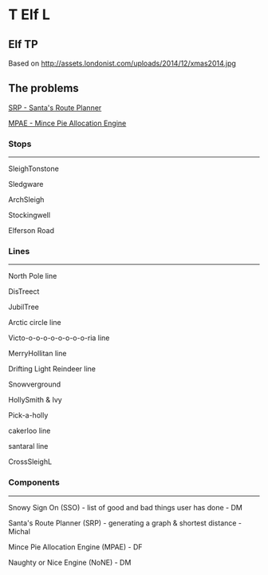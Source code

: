 # T Elf L

## Elf TP


Based on http://assets.londonist.com/uploads/2014/12/xmas2014.jpg

## The problems 

[SRP - Santa's Route Planner](SRP.md)

[MPAE - Mince Pie Allocation Engine](MPAE.md)




### Stops
---
SleighTonstone

Sledgware

ArchSleigh

Stockingwell

Elferson Road

### Lines
---
North Pole line

DisTreect

JubilTree

Arctic circle line

Victo-o-o-o-o-o-o-o-o-ria line

MerryHollitan line

Drifting Light Reindeer line

Snowverground

HollySmith & Ivy

Pick-a-holly 

cakerloo line

santaral line

CrossSleighL

### Components
---
Snowy Sign On (SSO) - list of good and bad things user has done - DM

Santa's Route Planner (SRP) - generating a graph & shortest distance - Michal

Mince Pie Allocation Engine (MPAE) - DF

Naughty or Nice Engine (NoNE) - DM
